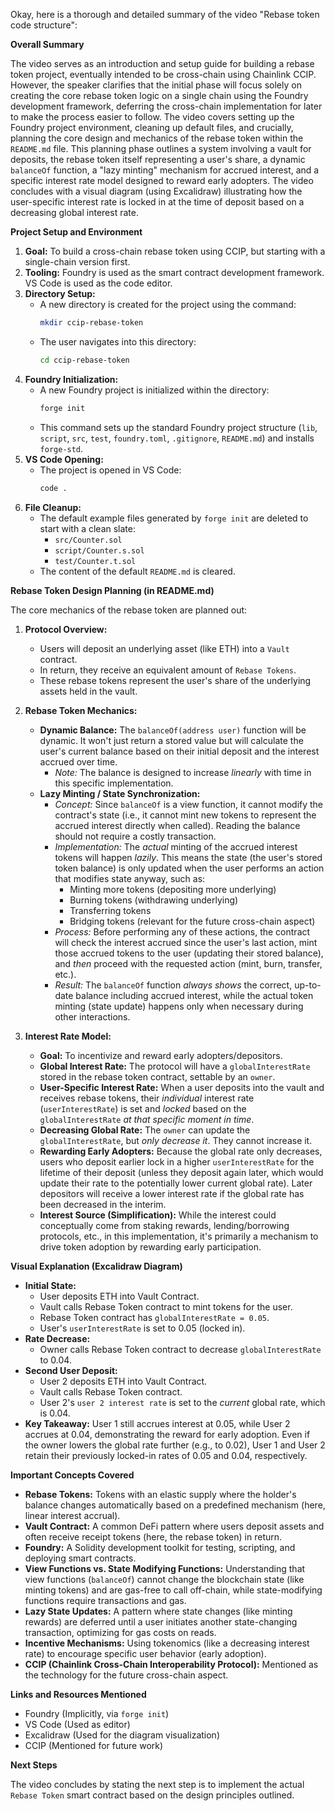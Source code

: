 Okay, here is a thorough and detailed summary of the video "Rebase token code structure":

**Overall Summary**

The video serves as an introduction and setup guide for building a rebase token project, eventually intended to be cross-chain using Chainlink CCIP. However, the speaker clarifies that the initial phase will focus solely on creating the core rebase token logic on a single chain using the Foundry development framework, deferring the cross-chain implementation for later to make the process easier to follow. The video covers setting up the Foundry project environment, cleaning up default files, and crucially, planning the core design and mechanics of the rebase token within the `README.md` file. This planning phase outlines a system involving a vault for deposits, the rebase token itself representing a user's share, a dynamic `balanceOf` function, a "lazy minting" mechanism for accrued interest, and a specific interest rate model designed to reward early adopters. The video concludes with a visual diagram (using Excalidraw) illustrating how the user-specific interest rate is locked in at the time of deposit based on a decreasing global interest rate.

**Project Setup and Environment**

1.  **Goal:** To build a cross-chain rebase token using CCIP, but starting with a single-chain version first.
2.  **Tooling:** Foundry is used as the smart contract development framework. VS Code is used as the code editor.
3.  **Directory Setup:**
    *   A new directory is created for the project using the command:
        ```bash
        mkdir ccip-rebase-token
        ```
    *   The user navigates into this directory:
        ```bash
        cd ccip-rebase-token
        ```
4.  **Foundry Initialization:**
    *   A new Foundry project is initialized within the directory:
        ```bash
        forge init
        ```
    *   This command sets up the standard Foundry project structure (`lib`, `script`, `src`, `test`, `foundry.toml`, `.gitignore`, `README.md`) and installs `forge-std`.
5.  **VS Code Opening:**
    *   The project is opened in VS Code:
        ```bash
        code .
        ```
6.  **File Cleanup:**
    *   The default example files generated by `forge init` are deleted to start with a clean slate:
        *   `src/Counter.sol`
        *   `script/Counter.s.sol`
        *   `test/Counter.t.sol`
    *   The content of the default `README.md` is cleared.

**Rebase Token Design Planning (in README.md)**

The core mechanics of the rebase token are planned out:

1.  **Protocol Overview:**
    *   Users will deposit an underlying asset (like ETH) into a `Vault` contract.
    *   In return, they receive an equivalent amount of `Rebase Tokens`.
    *   These rebase tokens represent the user's share of the underlying assets held in the vault.

2.  **Rebase Token Mechanics:**
    *   **Dynamic Balance:** The `balanceOf(address user)` function will be dynamic. It won't just return a stored value but will calculate the user's current balance based on their initial deposit and the interest accrued over time.
        *   *Note:* The balance is designed to increase *linearly* with time in this specific implementation.
    *   **Lazy Minting / State Synchronization:**
        *   *Concept:* Since `balanceOf` is a view function, it cannot modify the contract's state (i.e., it cannot mint new tokens to represent the accrued interest directly when called). Reading the balance should not require a costly transaction.
        *   *Implementation:* The *actual* minting of the accrued interest tokens will happen *lazily*. This means the state (the user's stored token balance) is only updated when the user performs an action that modifies state anyway, such as:
            *   Minting more tokens (depositing more underlying)
            *   Burning tokens (withdrawing underlying)
            *   Transferring tokens
            *   Bridging tokens (relevant for the future cross-chain aspect)
        *   *Process:* Before performing any of these actions, the contract will check the interest accrued since the user's last action, mint those accrued tokens to the user (updating their stored balance), and *then* proceed with the requested action (mint, burn, transfer, etc.).
        *   *Result:* The `balanceOf` function *always shows* the correct, up-to-date balance including accrued interest, while the actual token minting (state update) happens only when necessary during other interactions.

3.  **Interest Rate Model:**
    *   **Goal:** To incentivize and reward early adopters/depositors.
    *   **Global Interest Rate:** The protocol will have a `globalInterestRate` stored in the rebase token contract, settable by an `owner`.
    *   **User-Specific Interest Rate:** When a user deposits into the vault and receives rebase tokens, their *individual* interest rate (`userInterestRate`) is set and *locked* based on the `globalInterestRate` *at that specific moment in time*.
    *   **Decreasing Global Rate:** The `owner` can update the `globalInterestRate`, but *only decrease it*. They cannot increase it.
    *   **Rewarding Early Adopters:** Because the global rate only decreases, users who deposit earlier lock in a higher `userInterestRate` for the lifetime of their deposit (unless they deposit again later, which would update their rate to the potentially lower current global rate). Later depositors will receive a lower interest rate if the global rate has been decreased in the interim.
    *   **Interest Source (Simplification):** While the interest could conceptually come from staking rewards, lending/borrowing protocols, etc., in this implementation, it's primarily a mechanism to drive token adoption by rewarding early participation.

**Visual Explanation (Excalidraw Diagram)**

*   **Initial State:**
    *   User deposits ETH into Vault Contract.
    *   Vault calls Rebase Token contract to mint tokens for the user.
    *   Rebase Token contract has `globalInterestRate = 0.05`.
    *   User's `userInterestRate` is set to 0.05 (locked in).
*   **Rate Decrease:**
    *   Owner calls Rebase Token contract to decrease `globalInterestRate` to 0.04.
*   **Second User Deposit:**
    *   User 2 deposits ETH into Vault Contract.
    *   Vault calls Rebase Token contract.
    *   User 2's `user 2 interest rate` is set to the *current* global rate, which is 0.04.
*   **Key Takeaway:** User 1 still accrues interest at 0.05, while User 2 accrues at 0.04, demonstrating the reward for early adoption. Even if the owner lowers the global rate further (e.g., to 0.02), User 1 and User 2 retain their previously locked-in rates of 0.05 and 0.04, respectively.

**Important Concepts Covered**

*   **Rebase Tokens:** Tokens with an elastic supply where the holder's balance changes automatically based on a predefined mechanism (here, linear interest accrual).
*   **Vault Contract:** A common DeFi pattern where users deposit assets and often receive receipt tokens (here, the rebase token) in return.
*   **Foundry:** A Solidity development toolkit for testing, scripting, and deploying smart contracts.
*   **View Functions vs. State Modifying Functions:** Understanding that view functions (`balanceOf`) cannot change the blockchain state (like minting tokens) and are gas-free to call off-chain, while state-modifying functions require transactions and gas.
*   **Lazy State Updates:** A pattern where state changes (like minting rewards) are deferred until a user initiates another state-changing transaction, optimizing for gas costs on reads.
*   **Incentive Mechanisms:** Using tokenomics (like a decreasing interest rate) to encourage specific user behavior (early adoption).
*   **CCIP (Chainlink Cross-Chain Interoperability Protocol):** Mentioned as the technology for the future cross-chain aspect.

**Links and Resources Mentioned**

*   Foundry (Implicitly, via `forge init`)
*   VS Code (Used as editor)
*   Excalidraw (Used for the diagram visualization)
*   CCIP (Mentioned for future work)

**Next Steps**

The video concludes by stating the next step is to implement the actual `Rebase Token` smart contract based on the design principles outlined.